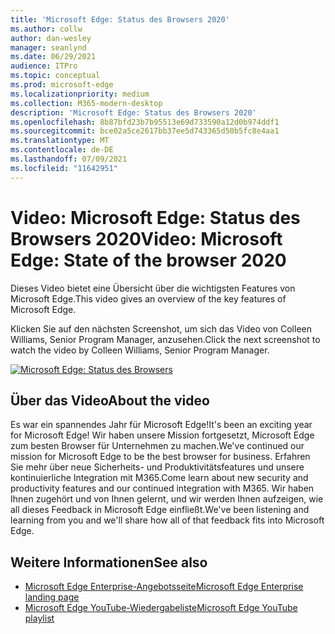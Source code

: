 ```yaml
---
title: 'Microsoft Edge: Status des Browsers 2020'
ms.author: collw
author: dan-wesley
manager: seanlynd
ms.date: 06/29/2021
audience: ITPro
ms.topic: conceptual
ms.prod: microsoft-edge
ms.localizationpriority: medium
ms.collection: M365-modern-desktop
description: 'Microsoft Edge: Status des Browsers 2020'
ms.openlocfilehash: 8b87bfd23b7b95513e69d733590a12d0b974ddf1
ms.sourcegitcommit: bce02a5ce2617bb37ee5d743365d50b5fc8e4aa1
ms.translationtype: MT
ms.contentlocale: de-DE
ms.lasthandoff: 07/09/2021
ms.locfileid: "11642951"
---
```

# <a name="video-microsoft-edge-state-of-the-browser-2020"></a><span data-ttu-id="e9003-103">Video: Microsoft Edge: Status des Browsers 2020</span><span class="sxs-lookup"><span data-stu-id="e9003-103">Video: Microsoft Edge: State of the browser 2020</span></span>

<span data-ttu-id="e9003-104">Dieses Video bietet eine Übersicht über die wichtigsten Features von Microsoft Edge.</span><span class="sxs-lookup"><span data-stu-id="e9003-104">This video gives an overview of the key features of Microsoft Edge.</span></span>

<span data-ttu-id="e9003-105">Klicken Sie auf den nächsten Screenshot, um sich das Video von Colleen Williams, Senior Program Manager, anzusehen.</span><span class="sxs-lookup"><span data-stu-id="e9003-105">Click the next screenshot to watch the video by Colleen Williams, Senior Program Manager.</span></span>

[![Microsoft Edge: Status des Browsers](media/microsoft-edge-video-state-of-browser/0.png)](http://www.youtube.com/watch?v=ajdoE4wmzV0 "Microsoft Edge - State of the browser 2020")

## <a name="about-the-video"></a><span data-ttu-id="e9003-107">Über das Video</span><span class="sxs-lookup"><span data-stu-id="e9003-107">About the video</span></span>

<span data-ttu-id="e9003-108">Es war ein spannendes Jahr für Microsoft Edge!</span><span class="sxs-lookup"><span data-stu-id="e9003-108">It's been an exciting year for Microsoft Edge!</span></span> <span data-ttu-id="e9003-109">Wir haben unsere Mission fortgesetzt, Microsoft Edge zum besten Browser für Unternehmen zu machen.</span><span class="sxs-lookup"><span data-stu-id="e9003-109">We've continued our mission for Microsoft Edge to be the best browser for business.</span></span> <span data-ttu-id="e9003-110">Erfahren Sie mehr über neue Sicherheits- und Produktivitätsfeatures und unsere kontinuierliche Integration mit M365.</span><span class="sxs-lookup"><span data-stu-id="e9003-110">Come learn about new security and productivity features and our continued integration with M365.</span></span> <span data-ttu-id="e9003-111">Wir haben Ihnen zugehört und von Ihnen gelernt, und wir werden Ihnen aufzeigen, wie all dieses Feedback in Microsoft Edge einfließt.</span><span class="sxs-lookup"><span data-stu-id="e9003-111">We've been listening and learning from you and we'll share how all of that feedback fits into Microsoft Edge.</span></span>

## <a name="see-also"></a><span data-ttu-id="e9003-112">Weitere Informationen</span><span class="sxs-lookup"><span data-stu-id="e9003-112">See also</span></span>

- [<span data-ttu-id="e9003-113">Microsoft Edge Enterprise-Angebotsseite</span><span class="sxs-lookup"><span data-stu-id="e9003-113">Microsoft Edge Enterprise landing page</span></span>](https://aka.ms/EdgeEnterprise)
- [<span data-ttu-id="e9003-114">Microsoft Edge YouTube-Wiedergabeliste</span><span class="sxs-lookup"><span data-stu-id="e9003-114">Microsoft Edge YouTube playlist</span></span>](https://www.youtube.com/playlist?list=PLXtHYVsvn_b-uXh1tMeYpT-0iD8tD3tFy)